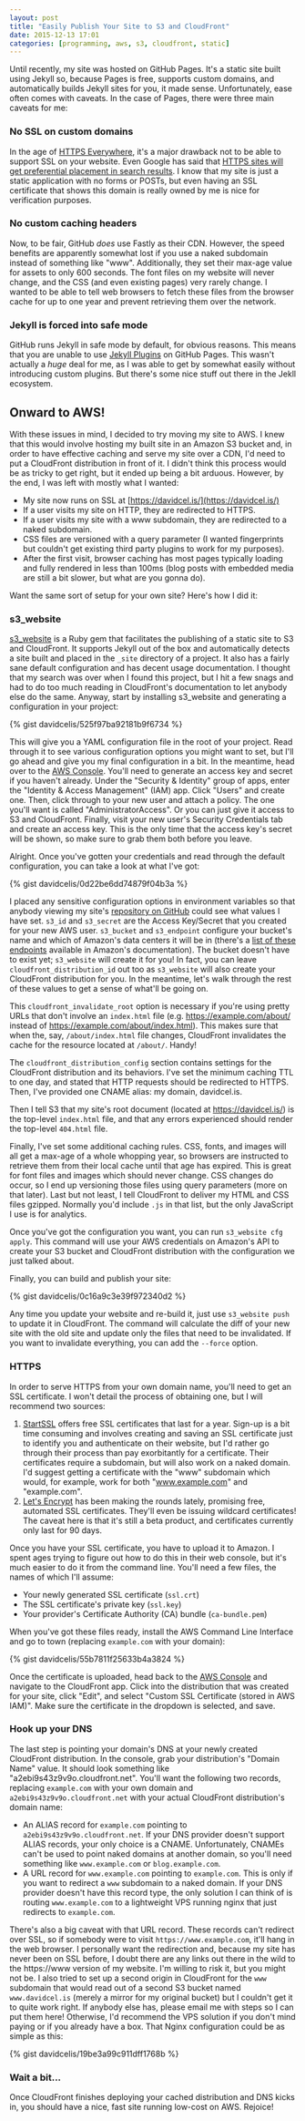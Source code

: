```yaml
---
layout: post
title: "Easily Publish Your Site to S3 and CloudFront"
date: 2015-12-13 17:01
categories: [programming, aws, s3, cloudfront, static]
---
```


Until recently, my site was hosted on GitHub Pages. It's a static site built using Jekyll so, because Pages is free, supports custom domains, and automatically builds Jekyll sites for you, it made sense. Unfortunately, ease often comes with caveats. In the case of Pages, there were three main caveats for me:

### No SSL on custom domains

In the age of [HTTPS Everywhere](https://www.eff.org/https-Everywhere), it's a major drawback not to be able to support SSL on your website. Even Google has said that [HTTPS sites will get preferential placement in search results](http://www.newsledge.com/seo-google-encryption-let-rush-https-begin-8485). I know that my site is just a static application with no forms or POSTs, but even having an SSL certificate that shows this domain is really owned by me is nice for verification purposes.

### No custom caching headers

Now, to be fair, GitHub _does_ use Fastly as their CDN. However, the speed benefits are apparently somewhat lost if you use a naked subdomain instead of something like "www". Additionally, they set their max-age value for assets to only 600 seconds. The font files on my website will never change, and the CSS (and even existing pages) very rarely change. I wanted to be able to tell web browsers to fetch these files from the browser cache for up to one year and prevent retrieving them over the network.

### Jekyll is forced into safe mode

GitHub runs Jekyll in safe mode by default, for obvious reasons. This means that you are unable to use [Jekyll Plugins](http://jekyllrb.com/docs/plugins/) on GitHub Pages. This wasn't actually a _huge_ deal for me, as I was able to get by somewhat easily without introducing custom plugins. But there's some nice stuff out there in the Jekll ecosystem.

## Onward to AWS!

With these issues in mind, I decided to try moving my site to AWS. I knew that this would involve hosting my built site in an Amazon S3 bucket and, in order to have effective caching and serve my site over a CDN, I'd need to put a CloudFront distribution in front of it. I didn't think this process would be as tricky to get right, but it ended up being a bit arduous. However, by the end, I was left with mostly what I wanted:

* My site now runs on SSL at [https://davidcel.is/](https://davidcel.is/)
* If a user visits my site on HTTP, they are redirected to HTTPS.
* If a user visits my site with a www subdomain, they are redirected to a naked subdomain.
* CSS files are versioned with a query parameter (I wanted fingerprints but couldn't get existing third party plugins to work for my purposes).
* After the first visit, browser caching has most pages typically loading and fully rendered in less than 100ms (blog posts with embedded media are still a bit slower, but what are you gonna do).

Want the same sort of setup for your own site? Here's how I did it:

### s3_website

[s3_website](https://github.com/laurilehmijoki/s3_website) is a Ruby gem that facilitates the publishing of a static site to S3 and CloudFront. It supports Jekyll out of the box and automatically detects a site built and placed in the `_site` directory of a project. It also has a fairly sane default configuration and has decent usage documentation. I thought that my search was over when I found this project, but I hit a few snags and had to do too much reading in CloudFront's documentation to let anybody else do the same. Anyway, start by installing s3_website and generating a configuration in your project:

{% gist davidcelis/525f97ba92181b9f6734 %}

This will give you a YAML configuration file in the root of your project. Read through it to see various configuration options you might want to set, but I'll go ahead and give you my final configuration in a bit. In the meantime, head over to the [AWS Console](http://aws.amazon.com). You'll need to generate an access key and secret if you haven't already. Under the "Security & Identity" group of apps, enter the "Identity & Access Management" (IAM) app. Click "Users" and create one. Then, click through to your new user and attach a policy. The one you'll want is called "AdministratorAccess". Or you can just give it access to S3 and CloudFront. Finally, visit your new user's Security Credentials tab and create an access key. This is the only time that the access key's secret will be shown, so make sure to grab them both before you leave.

Alright. Once you've gotten your credentials and read through the default configuration, you can take a look at what I've got:

{% gist davidcelis/0d22be6dd74879f04b3a %}

I placed any sensitive configuration options in environment variables so that anybody viewing my site's [repository on GitHub](https://github.com/davidcelis/davidcel.is/) could see what values I have set. `s3_id` and `s3_secret` are the Access Key/Secret that you created for your new AWS user. `s3_bucket` and `s3_endpoint` configure your bucket's name and which of Amazon's data centers it will be in (there's a [list of these endpoints](http://docs.aws.amazon.com/general/latest/gr/rande.html#s3_region) available in Amazon's documentation). The bucket doesn't have to exist yet; `s3_website` will create it for you! In fact, you can leave `cloudfront_distribution_id` out too as `s3_website` will also create your CloudFront distribution for you. In the meantime, let's walk through the rest of these values to get a sense of what'll be going on.

This `cloudfront_invalidate_root` option is necessary if you're using pretty URLs that don't involve an `index.html` file (e.g. https://example.com/about/ instead of https://example.com/about/index.html). This makes sure that when the, say, `/about/index.html` file changes, CloudFront invalidates the cache for the resource located at `/about/`. Handy!

The `cloudfront_distribution_config` section contains settings for the CloudFront distribution and its behaviors. I've set the minimum caching TTL to one day, and stated that HTTP requests should be redirected to HTTPS. Then, I've provided one CNAME alias: my domain, davidcel.is.

Then I tell S3 that my site's root document (located at https://davidcel.is/) is the top-level `index.html` file, and that any errors experienced should render the top-level `404.html` file.

Finally, I've set some additional caching rules. CSS, fonts, and images will all get a max-age of a whole whopping year, so browsers are instructed to retrieve them from their local cache until that age has expired. This is great for font files and images which should never change. CSS changes do occur, so I end up versioning those files using query parameters (more on that later). Last but not least, I tell CloudFront to deliver my HTML and CSS files gzipped. Normally you'd include `.js` in that list, but the only JavaScript I use is for analytics.

Once you've got the configuration you want, you can run `s3_website cfg apply`. This command will use your AWS credentials on Amazon's API to create your S3 bucket and CloudFront distribution with the configuration we just talked about.

Finally, you can build and publish your site:

{% gist davidcelis/0c16a9c3e39f972340d2 %}

Any time you update your website and re-build it, just use `s3_website push` to update it in CloudFront. The command will calculate the diff of your new site with the old site and update only the files that need to be invalidated. If you want to invalidate everything, you can add the `--force` option.

### HTTPS

In order to serve HTTPS from your own domain name, you'll need to get an SSL certificate. I won't detail the process of obtaining one, but I will recommend two sources:

1. [StartSSL](http://startssl.com) offers free SSL certificates that last for a year. Sign-up is a bit time consuming and involves creating and saving an SSL certificate just to identify you and authenticate on their website, but I'd rather go through their process than pay exorbitantly for a certificate. Their certificates require a subdomain, but will also work on a naked domain. I'd suggest getting a certificate with the "www" subdomain which would, for example, work for both "www.example.com" and "example.com".
2. [Let's Encrypt](http://letsencrypt.org) has been making the rounds lately, promising free, automated SSL certificates. They'll even be issuing wildcard certificates! The caveat here is that it's still a beta product, and certificates currently only last for 90 days.

Once you have your SSL certificate, you have to upload it to Amazon. I spent ages trying to figure out how to do this in their web console, but it's much easier to do it from the command line. You'll need a few files, the names of which I'll assume:

* Your newly generated SSL certificate (`ssl.crt`)
* The SSL certificate's private key (`ssl.key`)
* Your provider's Certificate Authority (CA) bundle (`ca-bundle.pem`)

When you've got these files ready, install the AWS Command Line Interface and go to town (replacing `example.com` with your domain):

{% gist davidcelis/55b7811f25633b4a3824 %}

Once the certificate is uploaded, head back to the [AWS Console](http://aws.amazon.com) and navigate to the CloudFront app. Click into the distribution that was created for your site,  click "Edit", and select "Custom SSL Certificate (stored in AWS IAM)". Make sure the certificate in the dropdown is selected, and save.

### Hook up your DNS

The last step is pointing your domain's DNS at your newly created CloudFront distribution. In the console, grab your distribution's "Domain Name" value. It should look something like "a2ebi9s43z9v9o.cloudfront.net". You'll want the following two records, replacing `example.com` with your own domain and `a2ebi9s43z9v9o.cloudfront.net` with your actual CloudFront distribution's domain name:

* An ALIAS record for `example.com` pointing to `a2ebi9s43z9v9o.cloudfront.net`. If your DNS provider doesn't support ALIAS records, your only choice is a CNAME. Unfortunately, CNAMEs can't be used to point naked domains at another domain, so you'll need something like `www.example.com` or `blog.example.com`.
* A URL record for `www.example.com` pointing to `example.com`. This is only if you want to redirect a `www` subdomain to a naked domain. If your DNS provider doesn't have this record type, the only solution I can think of is routing `www.example.com` to a lightweight VPS running nginx that just redirects to `example.com`.

There's also a big caveat with that URL record. These records can't redirect over SSL, so if somebody were to visit `https://www.example.com`, it'll hang in the web browser. I personally want the redirection and, because my site has never been on SSL before, I doubt there are any links out there in the wild to the https://www version of my website. I'm willing to risk it, but you might not be. I also tried to set up a second origin in CloudFront for the `www` subdomain that would read out of a second S3 bucket named `www.davidcel.is` (merely a mirror for my original bucket) but I couldn't get it to quite work right. If anybody else has, please email me with steps so I can put them here! Otherwise, I'd recommend the VPS solution if you don't mind paying or if you already have a box. That Nginx configuration could be as simple as this:

{% gist davidcelis/19be3a99c911dff1768b %}

### Wait a bit...

Once CloudFront finishes deploying your cached distribution and DNS kicks in, you should have a nice, fast site running low-cost on AWS. Rejoice!
